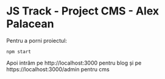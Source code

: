 # JS Track - Project CMS - Alex Palacean

Pentru a porni proiectul:
```
npm start
```

Apoi intrăm pe http://localhost:3000 pentru blog și pe https://localhost:3000/admin pentru cms